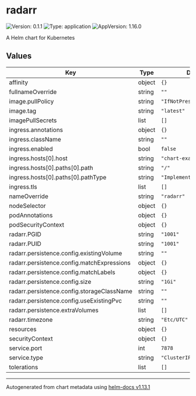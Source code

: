 # radarr

![Version: 0.1.1](https://img.shields.io/badge/Version-0.1.1-informational?style=flat-square) ![Type: application](https://img.shields.io/badge/Type-application-informational?style=flat-square) ![AppVersion: 1.16.0](https://img.shields.io/badge/AppVersion-1.16.0-informational?style=flat-square)

A Helm chart for Kubernetes

## Values

| Key | Type | Default | Description |
|-----|------|---------|-------------|
| affinity | object | `{}` |  |
| fullnameOverride | string | `""` |  |
| image.pullPolicy | string | `"IfNotPresent"` |  |
| image.tag | string | `"latest"` |  |
| imagePullSecrets | list | `[]` |  |
| ingress.annotations | object | `{}` |  |
| ingress.className | string | `""` |  |
| ingress.enabled | bool | `false` |  |
| ingress.hosts[0].host | string | `"chart-example.local"` |  |
| ingress.hosts[0].paths[0].path | string | `"/"` |  |
| ingress.hosts[0].paths[0].pathType | string | `"ImplementationSpecific"` |  |
| ingress.tls | list | `[]` |  |
| nameOverride | string | `"radarr"` |  |
| nodeSelector | object | `{}` |  |
| podAnnotations | object | `{}` |  |
| podSecurityContext | object | `{}` |  |
| radarr.PGID | string | `"1001"` |  |
| radarr.PUID | string | `"1001"` |  |
| radarr.persistence.config.existingVolume | string | `""` |  |
| radarr.persistence.config.matchExpressions | object | `{}` |  |
| radarr.persistence.config.matchLabels | object | `{}` |  |
| radarr.persistence.config.size | string | `"1Gi"` |  |
| radarr.persistence.config.storageClassName | string | `""` |  |
| radarr.persistence.config.useExistingPvc | string | `""` |  |
| radarr.persistence.extraVolumes | list | `[]` |  |
| radarr.timezone | string | `"Etc/UTC"` |  |
| resources | object | `{}` |  |
| securityContext | object | `{}` |  |
| service.port | int | `7878` |  |
| service.type | string | `"ClusterIP"` |  |
| tolerations | list | `[]` |  |

----------------------------------------------
Autogenerated from chart metadata using [helm-docs v1.13.1](https://github.com/norwoodj/helm-docs/releases/v1.13.1)

